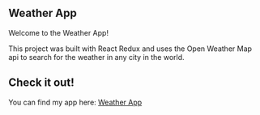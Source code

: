 ## Weather App

Welcome to the Weather App!

This project was built with React Redux and uses the Open Weather Map api to search for the 
weather in any city in the world.

## Check it out!

You can find my app here: [Weather App](https://gd-react200-weather-app.herokuapp.com/ "Weather App")
